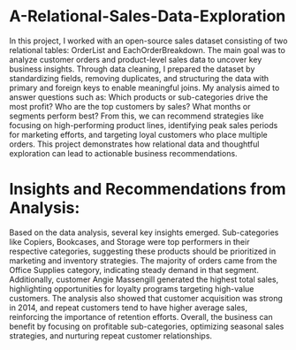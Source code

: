 # A-Relational-Sales-Data-Exploration

In this project, I worked with an open-source sales dataset consisting of two relational tables: 
OrderList and EachOrderBreakdown. The main goal was to analyze customer orders and product-level sales data to uncover 
key business insights. Through data cleaning, I prepared the dataset by standardizing fields, removing duplicates, and 
structuring the data with primary and foreign keys to enable meaningful joins. My analysis aimed to answer questions such as:
Which products or sub-categories drive the most profit? Who are the top customers by sales? What months or segments perform best?
From this, we can recommend strategies like focusing on high-performing product lines, identifying peak sales periods for 
marketing efforts, and targeting loyal customers who place multiple orders. This project demonstrates how relational data and 
thoughtful exploration can lead to actionable business recommendations.

# Insights and Recommendations from Analysis: 
Based on the data analysis, several key insights emerged. Sub-categories like Copiers, Bookcases, and Storage were 
top performers in their respective categories, suggesting these products should be prioritized in marketing and inventory
strategies. The majority of orders came from the Office Supplies category, indicating steady demand in that segment. 
Additionally, customer Angie Massengill generated the highest total sales, highlighting opportunities for loyalty programs
targeting high-value customers. The analysis also showed that customer acquisition was strong in 2014, and repeat customers 
tend to have higher average sales, reinforcing the importance of retention efforts. Overall, the business can benefit by 
focusing on profitable sub-categories, optimizing seasonal sales strategies, and nurturing repeat customer relationships.

